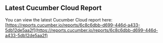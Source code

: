 ## Latest Cucumber Cloud Report
You can view the latest Cucumber Cloud report here:
[https://reports.cucumber.io/reports/6c8c6dbb-d699-446d-a433-5db12de5aa2f](https://reports.cucumber.io/reports/6c8c6dbb-d699-446d-a433-5db12de5aa2f)
